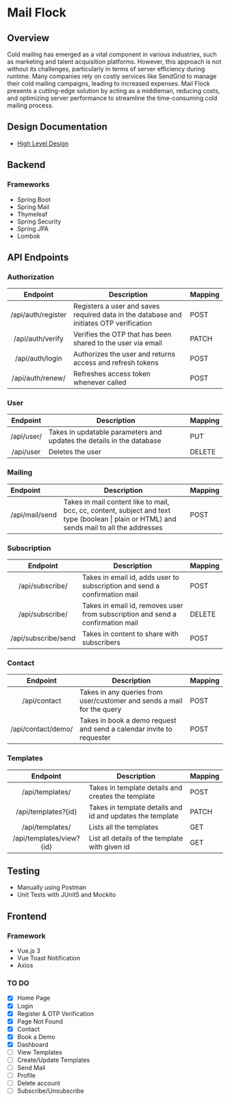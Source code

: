 # Mail Flock

## Overview

Cold mailing has emerged as a vital component in various industries, such as marketing and talent acquisition platforms. However, this approach is not without its challenges, particularly in terms of server efficiency during runtime. Many companies rely on costly services like SendGrid to manage their cold mailing campaigns, leading to increased expenses. Mail Flock presents a cutting-edge solution by acting as a middleman, reducing costs, and optimizing server performance to streamline the time-consuming cold mailing process.

## Design Documentation

- [High Level Design](https://www.notion.so/gaganchordia/Mail-Flock-70d9b073f9c944899540b49d2af47afc?pvs=4)

## Backend

### Frameworks

- Spring Boot
- Spring Mail
- Thymeleaf
- Spring Security
- Spring JPA
- Lombok

## API Endpoints

### Authorization

|      Endpoint      | Description                                                                             | Mapping |
|:------------------:|-----------------------------------------------------------------------------------------|---------|
| /api/auth/register | Registers a user and saves required data in the database and initiates OTP verification | POST    |
|  /api/auth/verify  | Verifies the OTP that has been shared to the user via email                             | PATCH   |
|  /api/auth/login   | Authorizes the user and returns access and refresh tokens                               | POST    |
| /api/auth/renew/   | Refreshes access token whenever called                                                  | POST    |

### User

|  Endpoint   | Description                                                           | Mapping |
|:-----------:|-----------------------------------------------------------------------|---------|
| /api/user/  | Takes in updatable parameters and updates the details in the database | PUT     |
|  /api/user  | Deletes the user                                                      | DELETE  |

### Mailing

| Endpoint       | Description                                                                                                                                | Mapping |
|:---------------|--------------------------------------------------------------------------------------------------------------------------------------------|---------|
| /api/mail/send | Takes in mail content like to mail, bcc, cc, content, subject and text type (boolean \| plain or HTML) and sends mail to all the addresses | POST    |

### Subscription

|      Endpoint       | Description                                                                     | Mapping |
|:-------------------:|---------------------------------------------------------------------------------|---------|
|   /api/subscribe/   | Takes in email id, adds user to subscription and send a confirmation mail       | POST    |
|   /api/subscribe/   | Takes in email id, removes user from subscription  and send a confirmation mail | DELETE  |
| /api/subscribe/send | Takes in content to share with subscribers                                      | POST    |

### Contact

|      Endpoint      | Description                                                            | Mapping |
|:------------------:|------------------------------------------------------------------------|---------|
|    /api/contact    | Takes in any queries from user/customer and sends a mail for the query | POST    |
| /api/contact/demo/ | Takes in book a demo request and send a calendar invite to requester   | POST    |

### Templates
|         Endpoint         | Description                                               | Mapping |
|:------------------------:|-----------------------------------------------------------|---------|
|     /api/templates/      | Takes in template details and creates the template        | POST    |
|   /api/templates?{id}    | Takes in template details and id and updates the template | PATCH   |
|     /api/templates/      | Lists all the templates                                   | GET     |
| /api/templates/view?{id} | List all details of the template with given id            | GET     |

## Testing

- Manually using Postman
- Unit Tests with JUnit5 and Mockito

## Frontend

### Framework

- Vue.js 3
- Vue Toast Notification
- Axios

### TO DO

- [x] Home Page
- [x] Login
- [x] Register & OTP Verification
- [x] Page Not Found
- [x] Contact
- [x] Book a Demo
- [x] Dashboard
- [ ] View Templates
- [ ] Create/Update Templates
- [ ] Send Mail
- [ ] Profile
- [ ] Delete account
- [ ] Subscribe/Unsubscribe

